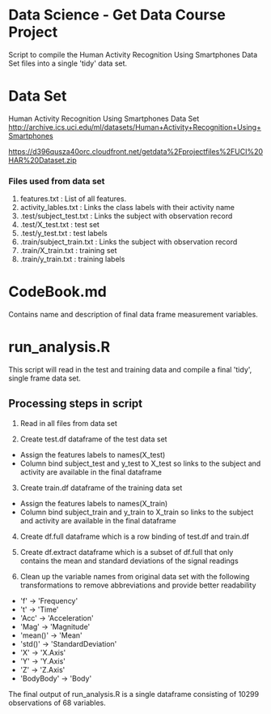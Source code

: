 # Data Science - Get Data Course Project
Script to compile the Human Activity Recognition Using Smartphones Data Set
files into a single 'tidy' data set.

# Data Set
Human Activity Recognition Using Smartphones Data Set
http://archive.ics.uci.edu/ml/datasets/Human+Activity+Recognition+Using+Smartphones

https://d396qusza40orc.cloudfront.net/getdata%2Fprojectfiles%2FUCI%20HAR%20Dataset.zip

### Files used from data set
1. features.txt : List of all features.
2. activity_lables.txt : Links the class labels with their activity name
3. .test/subject_test.txt : Links the subject with observation record
4. .test/X_test.txt : test set
5. .test/y_test.txt : test labels
6. .train/subject_train.txt : Links the subject with observation record
7. .train/X_train.txt : training set
8. .train/y_train.txt : training labels

# CodeBook.md
Contains name and description of final data frame measurement variables.

# run_analysis.R
This script will read in the test and training data and compile a final
'tidy', single frame data set.

## Processing steps in script
1. Read in all files from data set

2. Create test.df dataframe of the test data set
- Assign the features labels to names(X_test)
- Column bind subject_test and y_test to X_test so links to the subject and activity
are available in the final dataframe

3. Create train.df dataframe of the training data set
- Assign the features labels to names(X_train)
- Column bind subject_train and y_train to X_train so links to the subject and activity
are available in the final dataframe

4. Create df.full dataframe which is a row binding of test.df and train.df

5. Create df.extract dataframe which is a subset of df.full that only contains
the mean and standard deviations of the signal readings

6. Clean up the variable names from original data set with the following transformations
to remove abbreviations and provide better readability
- 'f' -> 'Frequency'
- 't' -> 'Time'
- 'Acc' -> 'Acceleration'
- 'Mag' -> 'Magnitude'
- 'mean()' -> 'Mean'
- 'std()' -> 'StandardDeviation'
- 'X' -> 'X.Axis'
- 'Y' -> 'Y.Axis'
- 'Z' -> 'Z.Axis'
- 'BodyBody' -> 'Body'

The final output of run_analysis.R is a single dataframe consisting of
10299 observations of 68 variables.
